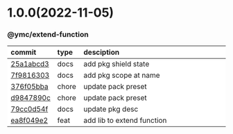 
<style>
table{
    display:table;
    width:100%;
}
table th:nth-of-type(1),table th:nth-of-type(2) {
    width:12%;
}
</style>


<a name="1.0.0"></a>
# 1.0.0(2022-11-05)
### @ymc/extend-function

<div align="center" style="margin-left: auto;margin-right: auto;background:white;">

commit|type|desciption
:----|:----|:----
[25a1abcd3](https://github.com/ymc-github/js-idea/commit/525a1abcd351360565be64048f6736ed4a8b47a5)|docs|add pkg shield state
[7f9816303](https://github.com/ymc-github/js-idea/commit/17f9816303affed7df6cf9d56cf31f4ee2c7cbd5)|docs|add pkg scope at name
[376f05bba](https://github.com/ymc-github/js-idea/commit/c376f05bba225114870cff35afa9285d0988c7f4)|chore|update pack preset
[d9847890c](https://github.com/ymc-github/js-idea/commit/6d9847890cc339c2c106c21913b96980759470bf)|chore|update pack preset
[79cc0d54f](https://github.com/ymc-github/js-idea/commit/379cc0d54fbc2944059e96b6350abb8e8c35de8e)|docs|update pkg desc
[ea8f049e2](https://github.com/ymc-github/js-idea/commit/cea8f049e23051fe3b4735292a38b25de7f4f20c)|feat|add lib to extend function

</div>